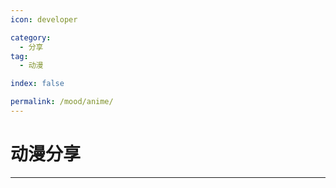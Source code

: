 ```yaml
---
icon: developer

category:
  - 分享
tag:
  - 动漫

index: false

permalink: /mood/anime/
---
```


# 动漫分享

<Catalog base='/mood/anime/' />

---

